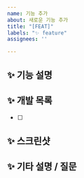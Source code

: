 ```yaml
---
name: 기능 추가
about: 새로운 기능 추가
title: "[FEAT]"
labels: "✨ feature"
assignees: ''

---
```


## ✨ 기능 설명

## ✨ 개발 목록

- [ ]

## ✨ 스크린샷

## ✨ 기타 설명 / 질문
